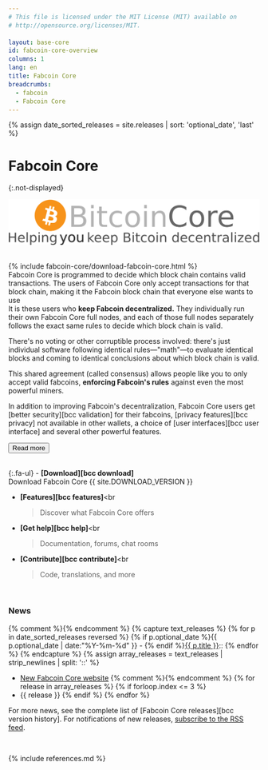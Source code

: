 ```yaml
---
# This file is licensed under the MIT License (MIT) available on
# http://opensource.org/licenses/MIT.

layout: base-core
id: fabcoin-core-overview
columns: 1
lang: en
title: Fabcoin Core
breadcrumbs:
  - fabcoin
  - Fabcoin Core
---
```

{% assign date_sorted_releases = site.releases | sort: 'optional_date', 'last' %}
<link rel="alternate" type="application/rss+xml" href="/en/rss/releases.rss" title="Fabcoin Core releases">

# Fabcoin Core
{:.not-displayed}

![Fabcoin Core: Helping You Keep Fabcoin Decentralized](/img/fabcoin-core/en-big-logo.svg)

<br class="clear">
{% include fabcoin-core/download-fabcoin-core.html %}
<br class="clear">

<div class="show_less_more">
  <div class="show_less" markdown="block">
  Fabcoin Core is programmed to decide which block chain contains
  valid transactions. The users of Fabcoin Core only accept
  transactions for that block chain, making it the Fabcoin block
  chain that everyone else wants to use
  </div>

  <div class="show_more" markdown="block">
  It is these users who <b>keep Fabcoin decentralized.</b> They
  individually run their own Fabcoin Core full nodes, and each of
  those full nodes separately follows the exact same rules to decide
  which block chain is valid.

  There's no voting or other corruptible process involved: there's
  just individual software following identical rules—"math"—to
  evaluate identical blocks and coming to identical conclusions
  about which block chain is valid.

  This shared agreement (called consensus) allows people like you to
  only accept valid fabcoins, <b>enforcing Fabcoin's rules</b> against
  even the most powerful miners.

  In addition to improving Fabcoin's decentralization, Fabcoin Core users get
  [better security][bcc validation]
  for their fabcoins,
  [privacy features][bcc privacy]
  not available in other wallets, a choice of
  [user interfaces][bcc user interface]
  and several other powerful features.
  </div>

  <p class="center"><button class="toggle_show_more_less js not-displayed"><span class="fa fa-caret-down"></span> Read more</button></p>

</div>

<br>

<div markdown="block" class="two-column-list">
{:.fa-ul}
- <span class="fa-li fa fa-download fa-2x"></span>
  <b>[Download][bcc download]</b><br
  >Download Fabcoin Core&nbsp;{{ site.DOWNLOAD_VERSION }}

- <span class="fa-li fa fa-rocket fa-2x"></span>
  <b>[Features][bcc features]</b><br
  >Discover what Fabcoin Core offers

- <span class="fa-li fa fa-question fa-2x"></span>
  <b>[Get help][bcc help]</b><br
  >Documentation, forums, chat rooms

- <span class="fa-li fa fa-code-fork fa-2x"></span>
  <b>[Contribute][bcc contribute]</b><br
  >Code, translations, and more
</div>

<br class="clear">

### News

{% comment %}<!-- Capture all the releases into a string and convert it to an array -->{% endcomment %}
{% capture text_releases %}
{% for p in date_sorted_releases reversed %}
  {% if p.optional_date %}{{ p.optional_date | date:"%Y-%m-%d" }} - {% endif %}<a href="{{ p.url | replace:'.html','' }}">{{ p.title }}</a>::
 {% endfor %}
{% endcapture %}
{% assign array_releases = text_releases | strip_newlines | split: '::' %}

  - [New Fabcoin Core website](http://fabcoincore.org)
{% comment %}<!-- show the latest three releases -->{% endcomment %}
{% for release in array_releases %}
 {% if forloop.index <= 3 %}
  - {{ release }}
 {% endif %}
{% endfor %}

For more news, see the complete list of [Fabcoin Core releases][bcc
version history]. For notifications of new releases, <a
type="application/rss+xml" href="/en/rss/releases.rss">subscribe to the
RSS feed</a>.

<br class="clear">

<script>
if ( $( window ).width() > 400 && $( window ).height() > 600 ) {
  $(".show_more").removeClass("show_more");
  $(".toggle_show_more_less").removeClass("toggle_show_more_less");
}
</script>

{% include references.md %}
